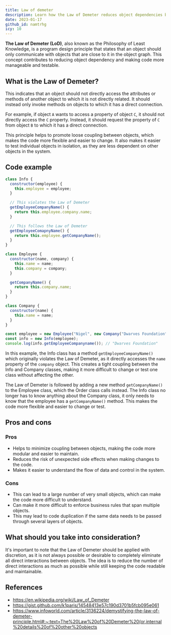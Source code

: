 ```yaml
---
title: Law of demeter
description: Learn how the Law of Demeter reduces object dependencies by promoting loose coupling and improving code flexibility, maintainability, and testability in object-oriented programming.
date: 2023-01-17
github_id: namtrhg
icy: 10
---
```


**The Law of Demeter (LoD)**, also known as the Philosophy of Least Knowledge, is a program design principle that states that an object should only communicate with objects that are close to it in the object graph. This concept contributes to reducing object dependency and making code more manageable and testable.

## What is the Law of Demeter?

This indicates that an object should not directly access the attributes or methods of another object to which it is not directly related. It should instead only invoke methods on objects to which it has a direct connection.

For example, if object `A` wants to access a property of object `C`, it should not directly access the `C` property. Instead, it should request the property of `C` from object `B` to which it has a direct connection.

This principle helps to promote loose coupling between objects, which makes the code more flexible and easier to change. It also makes it easier to test individual objects in isolation, as they are less dependent on other objects in the system.

## Code example

```js
class Info {
  constructor(employee) {
    this.employee = employee;
  }

  // This violates the Law of Demeter
  getEmployeeCompanyName() {
    return this.employee.company.name;
  }

  // This follows the Law of Demeter
  getEmployeeComapnyName() {
    return this.employee.getCompanyName();
  }
}

class Employee {
  constructor(name, company) {
    this.name = name;
    this.company = company;
  }

  getCompanyName() {
    return this.company.name;
  }
}

class Company {
  constructor(name) {
    this.name = name;
  }
}

const employee = new Employee("Nigel", new Company("Dwarves Foundation"));
const info = new Info(employee);
console.log(info.getEmployeeCompanyname()); // "Dwarves Foundation"
```

In this example, the Info class has a method `getEmployeeCompanyName()` which originally violates the Law of Demeter, as it directly accesses the `name` property of the `company` object. This creates a tight coupling between the Info and Company classes, making it more difficult to change or test one class without affecting the other.

The Law of Demeter is followed by adding a new method `getCompanyName()` to the Employee class, which the Order class calls instead. The Info class no longer has to know anything about the Company class, it only needs to know that the employee has a `getCompanyName()` method. This makes the code more flexible and easier to change or test.

## Pros and cons

### Pros

- Helps to minimize coupling between objects, making the code more modular and easier to maintain.
- Reduces the risk of unexpected side effects when making changes to the code.
- Makes it easier to understand the flow of data and control in the system.

### Cons

- This can lead to a large number of very small objects, which can make the code more difficult to understand.
- Can make it more difficult to enforce business rules that span multiple objects.
- This may lead to code duplication if the same data needs to be passed through several layers of objects.

## What should you take into consideration?

It's important to note that the Law of Demeter should be applied with discretion, as it is not always possible or desirable to completely eliminate all direct interactions between objects. The idea is to reduce the number of direct interactions as much as possible while still keeping the code readable and maintainable.

## References

- <https://en.wikipedia.org/wiki/Law_of_Demeter>
- <https://gist.github.com/k1paris/14548413e57c190d3701b5fcb095e061>
- <https://www.infoworld.com/article/3136224/demystifying-the-law-of-demeter-principle.html#:~:text=The%20Law%20of%20Demeter%20(or,internal%20details%20of%20other%20objects>
